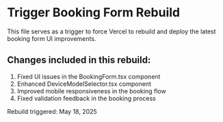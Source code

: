 # Trigger Booking Form Rebuild

This file serves as a trigger to force Vercel to rebuild and deploy the latest booking form UI improvements.

## Changes included in this rebuild:

1. Fixed UI issues in the BookingForm.tsx component
2. Enhanced DeviceModelSelector.tsx component 
3. Improved mobile responsiveness in the booking flow
4. Fixed validation feedback in the booking process

Rebuild triggered: May 18, 2025 